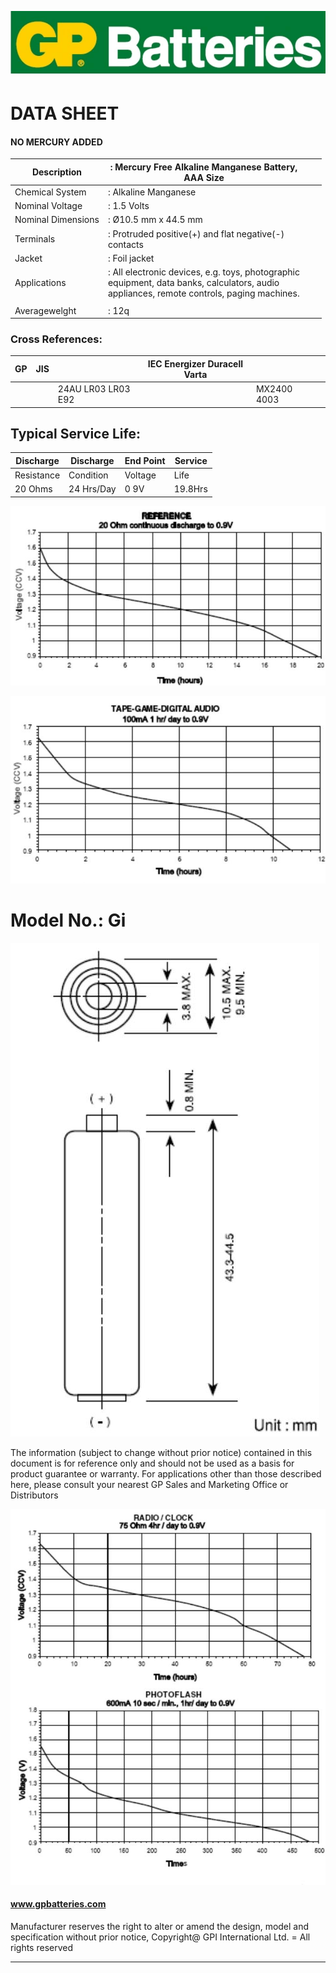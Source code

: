 ![](_page_0_Picture_0.jpeg)

# DATA SHEET

#### NO MERCURY ADDED

| Description        | : Mercury Free Alkaline Manganese Battery,<br>AAA Size                                                                                          |  |  |
|--------------------|-------------------------------------------------------------------------------------------------------------------------------------------------|--|--|
| Chemical System    | : Alkaline Manganese                                                                                                                            |  |  |
| Nominal Voltage    | : 1.5 Volts                                                                                                                                     |  |  |
| Nominal Dimensions | : Ø10.5 mm x 44.5 mm                                                                                                                            |  |  |
| Terminals          | : Protruded positive(+) and flat negative(-)<br>contacts                                                                                        |  |  |
| Jacket             | : Foil jacket                                                                                                                                   |  |  |
| Applications       | : All electronic devices, e.g. toys, photographic<br>equipment, data banks, calculators, audio<br>appliances, remote controls, paging machines. |  |  |
|                    |                                                                                                                                                 |  |  |
| Averagewelght      | : 12q                                                                                                                                           |  |  |

### Cross References:

| GP | JIS |                    | IEC  Energizer Duracell Varta |             |  |
|----|-----|--------------------|-------------------------------|-------------|--|
|    |     | 24AU LR03 LR03 E92 |                               | MX2400 4003 |  |

## Typical Service Life:

| Discharge  | Discharge  | End Point | Service |
|------------|------------|-----------|---------|
| Resistance | Condition  | Voltage   | Life    |
| 20 Ohms    | 24 Hrs/Day | 0 9V      | 19.8Hrs |

![](_page_0_Figure_8.jpeg)

![](_page_0_Figure_9.jpeg)

# Model No.: Gi

![](_page_0_Figure_11.jpeg)

The information (subject to change without prior notice) contained in this document is for reference only and should not be used as a basis
for product guarantee or warranty. For applications other than those described here, please consult your nearest GP Sales and Marketing Office or Distributors

![](_page_0_Figure_13.jpeg)

#### www.gpbatteries.com

Manufacturer reserves the right to alter or amend the design, model and specification without prior notice, Copyright@ GPI International Ltd. = All rights reserved

------------------------------------------------------------------------------------------------------------------------------------------------------------------------------